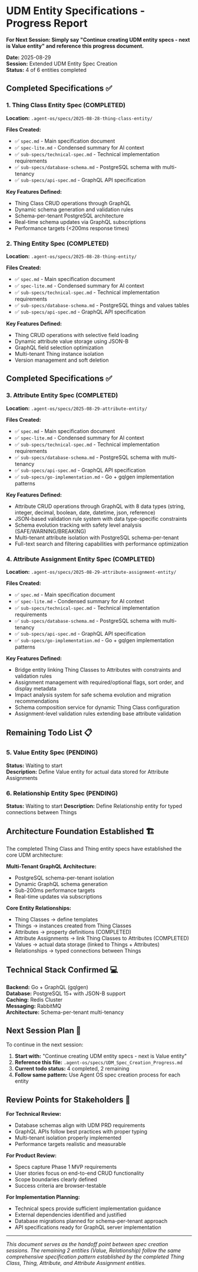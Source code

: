 # UDM Entity Specifications - Progress Report


**For Next Session: Simply say "Continue creating UDM entity specs - next is Value entity" and reference this progress document.**

**Date:** 2025-08-29  
**Session:** Extended UDM Entity Spec Creation  
**Status:** 4 of 6 entities completed

## Completed Specifications ✅

### 1. Thing Class Entity Spec (COMPLETED)
**Location:** `.agent-os/specs/2025-08-28-thing-class-entity/`

**Files Created:**
- ✅ `spec.md` - Main specification document
- ✅ `spec-lite.md` - Condensed summary for AI context
- ✅ `sub-specs/technical-spec.md` - Technical implementation requirements
- ✅ `sub-specs/database-schema.md` - PostgreSQL schema with multi-tenancy
- ✅ `sub-specs/api-spec.md` - GraphQL API specification

**Key Features Defined:**
- Thing Class CRUD operations through GraphQL
- Dynamic schema generation and validation rules
- Schema-per-tenant PostgreSQL architecture
- Real-time schema updates via GraphQL subscriptions
- Performance targets (<200ms response times)

### 2. Thing Entity Spec (COMPLETED)
**Location:** `.agent-os/specs/2025-08-28-thing-entity/`

**Files Created:**
- ✅ `spec.md` - Main specification document
- ✅ `spec-lite.md` - Condensed summary for AI context
- ✅ `sub-specs/technical-spec.md` - Technical implementation requirements
- ✅ `sub-specs/database-schema.md` - PostgreSQL things and values tables
- ✅ `sub-specs/api-spec.md` - GraphQL API specification

**Key Features Defined:**
- Thing CRUD operations with selective field loading
- Dynamic attribute value storage using JSON-B
- GraphQL field selection optimization
- Multi-tenant Thing instance isolation
- Version management and soft deletion

## Completed Specifications ✅

### 3. Attribute Entity Spec (COMPLETED)
**Location:** `.agent-os/specs/2025-08-29-attribute-entity/`

**Files Created:**
- ✅ `spec.md` - Main specification document
- ✅ `spec-lite.md` - Condensed summary for AI context
- ✅ `sub-specs/technical-spec.md` - Technical implementation requirements
- ✅ `sub-specs/database-schema.md` - PostgreSQL schema with multi-tenancy
- ✅ `sub-specs/api-spec.md` - GraphQL API specification
- ✅ `sub-specs/go-implementation.md` - Go + gqlgen implementation patterns

**Key Features Defined:**
- Attribute CRUD operations through GraphQL with 8 data types (string, integer, decimal, boolean, date, datetime, json, reference)
- JSON-based validation rule system with data type-specific constraints
- Schema evolution tracking with safety level analysis (SAFE/WARNING/BREAKING)
- Multi-tenant attribute isolation with PostgreSQL schema-per-tenant
- Full-text search and filtering capabilities with performance optimization

### 4. Attribute Assignment Entity Spec (COMPLETED)
**Location:** `.agent-os/specs/2025-08-29-attribute-assignment-entity/`

**Files Created:**
- ✅ `spec.md` - Main specification document
- ✅ `spec-lite.md` - Condensed summary for AI context
- ✅ `sub-specs/technical-spec.md` - Technical implementation requirements
- ✅ `sub-specs/database-schema.md` - PostgreSQL schema with multi-tenancy
- ✅ `sub-specs/api-spec.md` - GraphQL API specification
- ✅ `sub-specs/go-implementation.md` - Go + gqlgen implementation patterns

**Key Features Defined:**
- Bridge entity linking Thing Classes to Attributes with constraints and validation rules
- Assignment management with required/optional flags, sort order, and display metadata
- Impact analysis system for safe schema evolution and migration recommendations
- Schema composition service for dynamic Thing Class configuration
- Assignment-level validation rules extending base attribute validation

## Remaining Todo List 📋

### 5. Value Entity Spec (PENDING)
**Status:** Waiting to start  
**Description:** Define Value entity for actual data stored for Attribute Assignments

### 6. Relationship Entity Spec (PENDING)
**Status:** Waiting to start
**Description:** Define Relationship entity for typed connections between Things

## Architecture Foundation Established 🏗️

The completed Thing Class and Thing entity specs have established the core UDM architecture:

**Multi-Tenant GraphQL Architecture:**
- PostgreSQL schema-per-tenant isolation
- Dynamic GraphQL schema generation
- Sub-200ms performance targets
- Real-time updates via subscriptions

**Core Entity Relationships:**
- Thing Classes → define templates  
- Things → instances created from Thing Classes
- Attributes → property definitions (COMPLETED)
- Attribute Assignments → link Thing Classes to Attributes (COMPLETED)
- Values → actual data storage (linked to Things + Attributes)
- Relationships → typed connections between Things

## Technical Stack Confirmed 💻

**Backend:** Go + GraphQL (gqlgen)  
**Database:** PostgreSQL 15+ with JSON-B support  
**Caching:** Redis Cluster  
**Messaging:** RabbitMQ  
**Architecture:** Schema-per-tenant multi-tenancy  

## Next Session Plan 📝

To continue in the next session:

1. **Start with:** "Continue creating UDM entity specs - next is Value entity"
2. **Reference this file:** `.agent-os/specs/UDM_Spec_Creation_Progress.md`
3. **Current todo status:** 4 completed, 2 remaining
4. **Follow same pattern:** Use Agent OS spec creation process for each entity

## Review Points for Stakeholders 👥

**For Technical Review:**
- Database schemas align with UDM PRD requirements
- GraphQL APIs follow best practices with proper typing
- Multi-tenant isolation properly implemented
- Performance targets realistic and measurable

**For Product Review:**  
- Specs capture Phase 1 MVP requirements
- User stories focus on end-to-end CRUD functionality
- Scope boundaries clearly defined
- Success criteria are browser-testable

**For Implementation Planning:**
- Technical specs provide sufficient implementation guidance
- External dependencies identified and justified
- Database migrations planned for schema-per-tenant approach
- API specifications ready for GraphQL server implementation

---

*This document serves as the handoff point between spec creation sessions. The remaining 2 entities (Value, Relationship) follow the same comprehensive specification pattern established by the completed Thing Class, Thing, Attribute, and Attribute Assignment entities.*